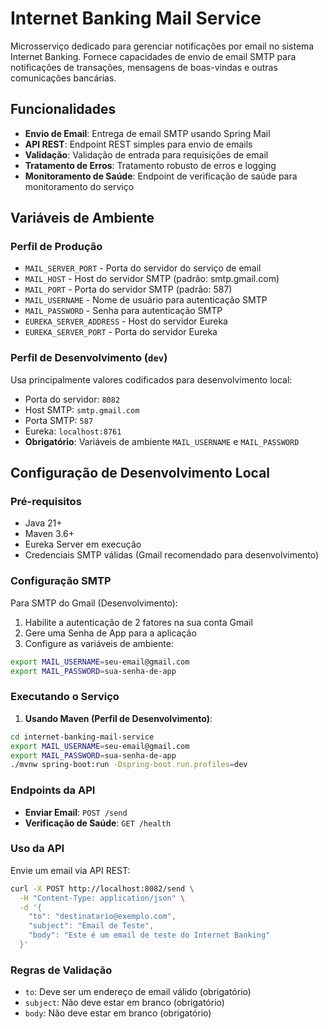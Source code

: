 # Internet Banking Mail Service

Microsserviço dedicado para gerenciar notificações por email no sistema Internet Banking. Fornece capacidades de envio de email SMTP para notificações de transações, mensagens de boas-vindas e outras comunicações bancárias.

## Funcionalidades

- **Envio de Email**: Entrega de email SMTP usando Spring Mail
- **API REST**: Endpoint REST simples para envio de emails
- **Validação**: Validação de entrada para requisições de email
- **Tratamento de Erros**: Tratamento robusto de erros e logging
- **Monitoramento de Saúde**: Endpoint de verificação de saúde para monitoramento do serviço

## Variáveis de Ambiente

### Perfil de Produção

- `MAIL_SERVER_PORT` - Porta do servidor do serviço de email
- `MAIL_HOST` - Host do servidor SMTP (padrão: smtp.gmail.com)
- `MAIL_PORT` - Porta do servidor SMTP (padrão: 587)
- `MAIL_USERNAME` - Nome de usuário para autenticação SMTP
- `MAIL_PASSWORD` - Senha para autenticação SMTP
- `EUREKA_SERVER_ADDRESS` - Host do servidor Eureka
- `EUREKA_SERVER_PORT` - Porta do servidor Eureka

### Perfil de Desenvolvimento (`dev`)

Usa principalmente valores codificados para desenvolvimento local:

- Porta do servidor: `8082`
- Host SMTP: `smtp.gmail.com`
- Porta SMTP: `587`
- Eureka: `localhost:8761`
- **Obrigatório**: Variáveis de ambiente `MAIL_USERNAME` e `MAIL_PASSWORD`

## Configuração de Desenvolvimento Local

### Pré-requisitos

- Java 21+
- Maven 3.6+
- Eureka Server em execução
- Credenciais SMTP válidas (Gmail recomendado para desenvolvimento)

### Configuração SMTP

Para SMTP do Gmail (Desenvolvimento):

1. Habilite a autenticação de 2 fatores na sua conta Gmail
2. Gere uma Senha de App para a aplicação
3. Configure as variáveis de ambiente:

```bash
export MAIL_USERNAME=seu-email@gmail.com
export MAIL_PASSWORD=sua-senha-de-app
```

### Executando o Serviço

1. **Usando Maven (Perfil de Desenvolvimento)**:

```bash
cd internet-banking-mail-service
export MAIL_USERNAME=seu-email@gmail.com
export MAIL_PASSWORD=sua-senha-de-app
./mvnw spring-boot:run -Dspring-boot.run.profiles=dev
```

### Endpoints da API

- **Enviar Email**: `POST /send`
- **Verificação de Saúde**: `GET /health`

### Uso da API

Envie um email via API REST:

```bash
curl -X POST http://localhost:8082/send \
  -H "Content-Type: application/json" \
  -d '{
    "to": "destinatario@exemplo.com",
    "subject": "Email de Teste",
    "body": "Este é um email de teste do Internet Banking"
  }'
```

### Regras de Validação

- `to`: Deve ser um endereço de email válido (obrigatório)
- `subject`: Não deve estar em branco (obrigatório)
- `body`: Não deve estar em branco (obrigatório)
